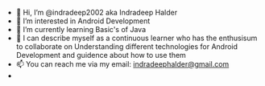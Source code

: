 - 👋 Hi, I’m @indradeep2002 aka Indradeep Halder
- 👀 I’m interested in Android Development
- 🌱 I’m currently learning Basic's of  Java
- 💞️ I can describe myself as a continuous learner who has the enthusisum to collaborate on Understanding different technologies for Android Development and guidence about how to use them 
- 📫 You can reach me via my email: indradeephalder@gmail.com
- 

<!---
indradeep2002/indradeep2002 is a ✨ special ✨ repository because its `README.md` (this file) appears on your GitHub profile.
You can click the Preview link to take a look at your changes.
--->
